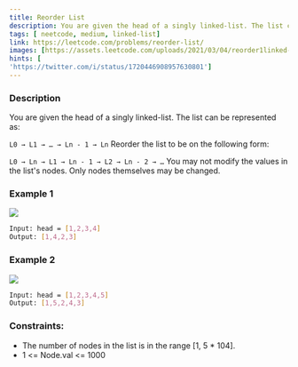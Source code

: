 ```yaml
---
title: Reorder List
description: You are given the head of a singly linked-list. The list can be represented as
tags: [ neetcode, medium, linked-list]
link: https://leetcode.com/problems/reorder-list/
images: [https://assets.leetcode.com/uploads/2021/03/04/reorder1linked-list.jpg, https://assets.leetcode.com/uploads/2021/03/04/reorder2linked-list.jpg]
hints: [
'https://twitter.com/i/status/1720446908957630801']
---
```


### Description

You are given the head of a singly linked-list. The list can be represented as:

`L0 → L1 → … → Ln - 1 → Ln`
Reorder the list to be on the following form:

`L0 → Ln → L1 → Ln - 1 → L2 → Ln - 2 → …`
You may not modify the values in the list's nodes. Only nodes themselves may be changed.

### Example 1

![](https://assets.leetcode.com/uploads/2021/03/04/reorder1linked-list.jpg)

```bash
Input: head = [1,2,3,4]
Output: [1,4,2,3]
```

### Example 2

![](https://assets.leetcode.com/uploads/2021/03/04/reorder2linked-list.jpg)

```bash
Input: head = [1,2,3,4,5]
Output: [1,5,2,4,3]
```

### Constraints:

- The number of nodes in the list is in the range [1, 5 * 104]. 
- 1 <= Node.val <= 1000